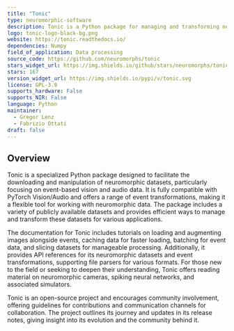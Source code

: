 ```yaml
---
title: "Tonic"
type: neuromorphic-software
description: Tonic is a Python package for managing and transforming neuromorphic datasets.
logo: tonic-logo-black-bg.png
website: https://tonic.readthedocs.io/
dependencies: Numpy
field_of_application: Data processing
source_code: https://github.com/neuromorphs/tonic
stars_widget_url: https://img.shields.io/github/stars/neuromorphs/tonic.svg?style=social
stars: 167
version_widget_url: https://img.shields.io/pypi/v/tonic.svg
license: GPL-3.0
supports_hardware: False
supports_NIR: False
language: Python
maintainer: 
  - Gregor Lenz
  - Fabrizio Ottati 
draft: false
---
```


## Overview
Tonic is a specialized Python package designed to facilitate the downloading and manipulation of neuromorphic datasets, particularly focusing on event-based vision and audio data. It is fully compatible with PyTorch Vision/Audio and offers a range of event transformations, making it a flexible tool for working with neuromorphic data. The package includes a variety of publicly available datasets and provides efficient ways to manage and transform these datasets for various applications.

The documentation for Tonic includes tutorials on loading and augmenting images alongside events, caching data for faster loading, batching for event data, and slicing datasets for manageable processing. Additionally, it provides API references for its neuromorphic datasets and event transformations, supporting file parsers for various formats. For those new to the field or seeking to deepen their understanding, Tonic offers reading material on neuromorphic cameras, spiking neural networks, and associated simulators.

Tonic is an open-source project and encourages community involvement, offering guidelines for contributions and communication channels for collaboration. The project outlines its journey and updates in its release notes, giving insight into its evolution and the community behind it.

